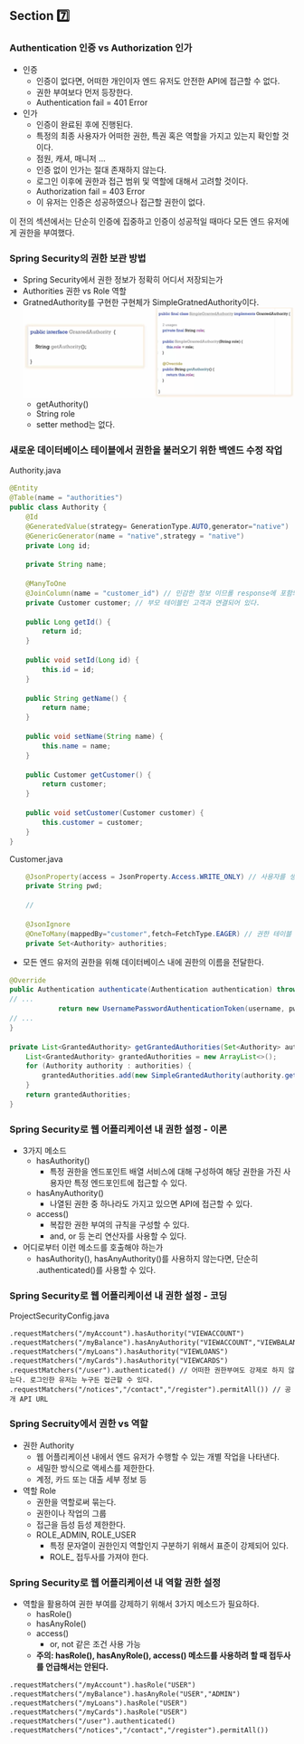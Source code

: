 ## Section 7️⃣
### Authentication 인증 vs Authorization 인가
- 인증
  - 인증이 없다면, 어떠한 개인이자 엔드 유저도 안전한 API에 접근할 수 없다.
  - 권한 부여보다 먼저 등장한다.
  - Authentication fail = 401 Error
- 인가
  - 인증이 완료된 후에 진행된다.
  - 특정의 최종 사용자가 어떠한 권한, 특권 혹은 역할을 가지고 있는지 확인할 것이다.
  - 점원, 캐셔, 매니저 ...
  - 인증 없이 인가는 절대 존재하지 않는다.
  - 로그인 이후에 권한과 접근 범위 및 역할에 대해서 고려할 것이다.
  - Authorization fail = 403 Error
  - 이 유저는 인증은 성공하였으나 접근할 권한이 없다.

이 전의 섹션에서는 단순히 인증에 집중하고 인증이 성공적일 때마다 모든 엔드 유저에게 권한을 부여했다.

### Spring Security의 권한 보관 방법
- Spring Security에서 권한 정보가 정확히 어디서 저장되는가
- Authorities 권한 vs Role 역할
- GratnedAuthority를 구현한 구현체가 SimpleGratnedAuthority이다.
![img.png](image/img_8.png)
  - getAuthority()
  - String role
  - setter method는 없다.

### 새로운 데이터베이스 테이블에서 권한을 불러오기 위한 백엔드 수정 작업
Authority.java
```java
@Entity
@Table(name = "authorities")
public class Authority {
    @Id
    @GeneratedValue(strategy= GenerationType.AUTO,generator="native")
    @GenericGenerator(name = "native",strategy = "native")
    private Long id;

    private String name;

    @ManyToOne
    @JoinColumn(name = "customer_id") // 민감한 정보 이므롤 response에 포함되지 않도록 한다.
    private Customer customer; // 부모 테이블인 고객과 연결되어 있다.

    public Long getId() {
        return id;
    }

    public void setId(Long id) {
        this.id = id;
    }

    public String getName() {
        return name;
    }

    public void setName(String name) {
        this.name = name;
    }

    public Customer getCustomer() {
        return customer;
    }

    public void setCustomer(Customer customer) {
        this.customer = customer;
    }
}
```

Customer.java
```java
    @JsonProperty(access = JsonProperty.Access.WRITE_ONLY) // 사용자를 생성하기 위한 요청 본문을 처리할 때는 사용되고, 응답결과를 생성할 때는 해당 필드에서 제외된다.
    private String pwd;
    
    //
    
    @JsonIgnore
    @OneToMany(mappedBy="customer",fetch=FetchType.EAGER) // 권한 테이블 내의 여러 레코드와 결합될 때
    private Set<Authority> authorities;
```

- 모든 엔드 유저의 권한을 위해 데이터베이스 내에 권한의 이름을 전달한다.
```java
@Override
public Authentication authenticate(Authentication authentication) throws AuthenticationException {
// ...
            return new UsernamePasswordAuthenticationToken(username, pwd, getGrantedAuthorities(customer.get(0).getAuthorities()));
// ...
}

private List<GrantedAuthority> getGrantedAuthorities(Set<Authority> authorities) {
    List<GrantedAuthority> grantedAuthorities = new ArrayList<>();
    for (Authority authority : authorities) {
        grantedAuthorities.add(new SimpleGrantedAuthority(authority.getName()));
    }
    return grantedAuthorities;
}
```
### Spring Security로 웹 어플리케이션 내 권한 설정 - 이론
- 3가지 메소드
  - hasAuthority()
    - 특정 권한을 엔드포인트 배열 서비스에 대해 구성하여 해당 권한을 가진 사용자만 특정 엔드포인트에 접근할 수 있다.
  - hasAnyAuthority()
    - 나열된 권한 중 하나라도 가지고 있으면 API에 접근할 수 있다.
  - access()
    - 복잡한 권한 부여의 규칙을 구성할 수 있다. 
    - and, or 등 논리 연산자를 사용할 수 있다.
- 어디로부터 이런 메소드를 호출해야 하는가
  - hasAuthority(), hasAnyAuthority()를 사용하지 않는다면, 단순히 .authenticated()를 사용할 수 있다.

### Spring Security로 웹 어플리케이션 내 권한 설정 - 코딩
ProjectSecurityConfig.java
```
.requestMatchers("/myAccount").hasAuthority("VIEWACCOUNT")
.requestMatchers("/myBalance").hasAnyAuthority("VIEWACCOUNT","VIEWBALANCE")
.requestMatchers("/myLoans").hasAuthority("VIEWLOANS")
.requestMatchers("/myCards").hasAuthority("VIEWCARDS")
.requestMatchers("/user").authenticated() // 어떠한 권한부여도 강제로 하지 않는다. 로그인한 유저는 누구든 접근할 수 있다.
.requestMatchers("/notices","/contact","/register").permitAll()) // 공개 API URL
```

### Spring Secruity에서 권한 vs 역할
- 권한 Authority
  - 웹 어플리케이션 내에서 엔드 유저가 수행할 수 있는 개별 작업을 나타낸다.
  - 세밀한 방식으로 액세스를 제한한다.
  - 계정, 카드 또는 대출 세부 정보 등
- 역할 Role
  - 권한을 역할로써 묶는다.
  - 권한이나 작업의 그룹
  - 접근을 듬성 듬성 제한한다.
  - ROLE_ADMIN, ROLE_USER
    - 특정 문자열이 권한인지 역할인지 구분하기 위해서 표준이 강제되어 있다.
    - ROLE_ 접두사를 가져야 한다.

### Spring Security로 웹 어플리케이션 내 역할 권한 설정
- 역할을 활용하여 권한 부여를 강제하기 위해서 3가지 메소드가 필요하다.
  - hasRole()
  - hasAnyRole()
  - access()
    - or, not 같은 조건 사용 가능
  - **주의: hasRole(), hasAnyRole(), access() 메소드를 사용하려 할 때 접두사를 언급해서는 안된다.**
```
.requestMatchers("/myAccount").hasRole("USER")
.requestMatchers("/myBalance").hasAnyRole("USER","ADMIN")
.requestMatchers("/myLoans").hasRole("USER")
.requestMatchers("/myCards").hasRole("USER")
.requestMatchers("/user").authenticated()
.requestMatchers("/notices","/contact","/register").permitAll())
```